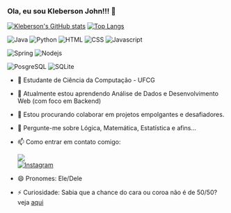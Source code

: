 ### Ola, eu sou Kleberson John!!! 👋

<!--
**KlebersonMariaCC/KlebersonMariaCC** is a ✨ _special_ ✨ repository because its `README.md` (this file) appears on your GitHub profile.

Here are some ideas to get you started:

- 🔭 I’m currently working on ...
- 🌱 I’m currently learning ...
- 👯 I’m looking to collaborate on ...
- 🤔 I’m looking for help with ...
- 💬 Ask me about ...
- 📫 How to reach me: ...
- 😄 Pronouns: ...
- ⚡ Fun fact: ...
-->
[![Kleberson's GitHub stats](https://github-readme-stats.vercel.app/api?username=KlebersonMariaCC&count_private=true&theme=transparent)](https://github.com/anuraghazra/github-readme-stats)
[![Top Langs](https://github-readme-stats.vercel.app/api/top-langs/?username=KlebersonMariaCC&theme=transparent&layout=compact)](https://github.com/anuraghazra/github-readme-stats)

![Java](https://img.shields.io/badge/Java-ED8B00?style=for-the-badge&logo=openjdk&logoColor=white)
![Python](https://img.shields.io/badge/Python-14354C?style=for-the-badge&logo=python&logoColor=white)
![HTML](https://img.shields.io/badge/HTML-239120?style=for-the-badge&logo=html5&logoColor=white)
![CSS](https://img.shields.io/badge/CSS-239120?&style=for-the-badge&logo=css3&logoColor=white)
![Javascript](https://img.shields.io/badge/JavaScript-F7DF1E?style=for-the-badge&logo=JavaScript&logoColor=white)

![Spring](https://img.shields.io/badge/Spring-6DB33F?style=for-the-badge&logo=spring&logoColor=white)
![Nodejs](https://img.shields.io/badge/Node.js-43853D?style=for-the-badge&logo=node.js&logoColor=white)

![PosgreSQL](https://img.shields.io/badge/PostgreSQL-316192?style=for-the-badge&logo=postgresql&logoColor=white)
![SQLite](https://img.shields.io/badge/SQLite-07405E?style=for-the-badge&logo=sqlite&logoColor=white)

- 🔭 Estudante de Ciência da Computação - UFCG
- 🌱 Atualmente estou aprendendo Análise de Dados e Desenvolvimento Web (com foco em Backend)
- 👯 Estou procurando colaborar em projetos empolgantes e desafiadores.
- 💬 Pergunte-me sobre Lógica, Matemática, Estatística e afins...
  
- 📫 Como entrar em contato comigo:

  <!--[![Linkedin](https://img.shields.io/badge/LinkedIn-0077B5?style=for-the-badge&logo=linkedin&logoColor=white)](https://linkedin.com/in/kleberson-john/)!-->
  <a href= "https://linkedin.com/in/kleberson-john/" target= _blank><img src= "https://img.shields.io/badge/LinkedIn-0077B5?style=for-the-badge&logo=linkedin&logoColor=white"></a>  
  [![Instagram](https://img.shields.io/badge/Instagram-E4405F?style=for-the-badge&logo=instagram&logoColor=white)](https://instagram.com/klebersonjohn)
  
- 😄 Pronomes: Ele/Dele
- ⚡ Curiosidade: Sabia que a chance do cara ou coroa não é de 50/50? veja [aqui](https://web.archive.org/web/20111012112313/http://comptop.stanford.edu/u/preprints/heads.pdf)

